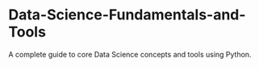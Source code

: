 # Data-Science-Fundamentals-and-Tools
A complete guide to core Data Science concepts and tools using Python.
